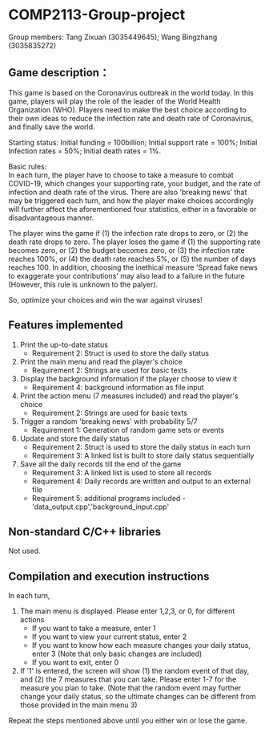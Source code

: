 # COMP2113-Group-project

Group members: Tang Zixuan (3035449645); Wang Bingzhang (3035835272)

## Game description：

This game is based on the Coronavirus outbreak in the world today. In this game, players will play the role of the leader of the World Health Organization (WHO). Players 
need to make the best choice according to their own ideas to reduce the infection rate and death rate of Coronavirus, and finally save the world.

Starting status: 
Initial funding = 100billion; 
Initial support rate = 100%; 
Initial Infection rates = 50%;
Initial death rates = 1%.

Basic rules:  
In each turn, the player have to choose to take a measure to combat COVID-19, which changes your supporting rate, your budget, and the rate of infection and death rate of the 
virus. There are also 'breaking news' that may be triggered each turn, and how the player make choices accordingly will further affect the aforementioned four statistics, either in a favorable or disadvantageous manner. 

The player wins the game if (1) the infection rate drops to zero, or (2) the death rate drops to zero. The player loses the 
game if (1) the supporting rate becomes zero, or (2) the budget becomes zero, or (3) the infection rate reaches 100%, or (4) the death rate reaches 5%, or (5) the number of days reaches 100. In addition, choosing the inethical measure 'Spread fake news to exaggerate your contributions' may also lead to a failure in the future (However, this rule is unknown to the palyer). 

So, optimize your 
choices and win the war against viruses!

## Features implemented
1. Print the up-to-date status
   - Requirement 2: Struct is used to store the daily status
2. Print the main menu and read the player's choice
   - Requirement 2: Strings are used for basic texts
3. Display the background information if the player choose to view it
   - Requirement 4: background information as file input
4. Print the action menu (7 measures included) and read the player's choice
   - Requirement 2: Strings are used for basic texts
5. Trigger a random 'breaking news' with probability 5/7
   - Requirement 1: Generation of random game sets or events
6. Update and store the daily status
   - Requirement 2: Struct is used to store the daily status in each turn
   - Requirement 3: A linked list is built to store daily status sequentially
7. Save all the daily records till the end of the game
   - Requirement 3: A linked list is used to store all records
   - Requirement 4: Daily records are written and output to an external file
   - Requirement 5: additional programs included - 'data_output.cpp','background_input.cpp'

## Non-standard C/C++ libraries
Not used.

## Compilation and execution instructions
In each turn,
1. The main menu is displayed. Please enter 1,2,3, or 0, for different actions
   - If you want to take a measure, enter 1
   - If you want to view your current status, enter 2
   - If you want to know how each measure changes your daily status, enter 3 (Note that only basic changes are included)
   - If you want to exit, enter 0
2. If '1' is entered, the screen will show (1) the random event of that day, and (2) the 7 measures that you can take. Please enter 1-7 for the measure you plan to take. (Note that the random event may further change your daily status, so the ultimate changes can be different from those provided in the main menu 3)

Repeat the steps mentioned above until you either win or lose the game. 
